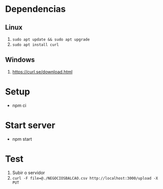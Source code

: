 # Dependencias

## Linux

1. `sudo apt update && sudo apt upgrade`
2. `sudo apt install curl`

## Windows

1. https://curl.se/download.html


# Setup

- npm ci

# Start server

- npm start

# Test

1. Subir o servidor
2. `curl -F file=@./NEGOCIOSBALCAO.csv http://localhost:3000/upload -X PUT`